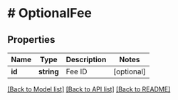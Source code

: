 # # OptionalFee

## Properties

Name | Type | Description | Notes
------------ | ------------- | ------------- | -------------
**id** | **string** | Fee ID | [optional] 

[[Back to Model list]](../../README.md#documentation-for-models) [[Back to API list]](../../README.md#documentation-for-api-endpoints) [[Back to README]](../../README.md)


